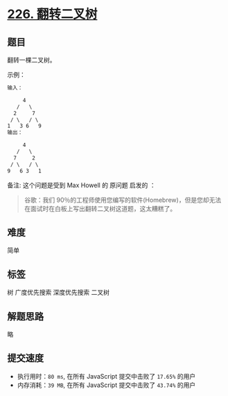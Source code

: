# [226. 翻转二叉树](https://leetcode-cn.com/problems/invert-binary-tree/)

## 题目

翻转一棵二叉树。

示例：

```txt
输入：

     4
   /   \
  2     7
 / \   / \
1   3 6   9
输出：

     4
   /   \
  7     2
 / \   / \
9   6 3   1
```

备注:
这个问题是受到 Max Howell 的 原问题 启发的 ：

> 谷歌：我们 90％的工程师使用您编写的软件(Homebrew)，但是您却无法在面试时在白板上写出翻转二叉树这道题，这太糟糕了。

## 难度

简单

## 标签

树 广度优先搜索 深度优先搜索 二叉树

## 解题思路

略

## 提交速度

- 执行用时：`80 ms`, 在所有 JavaScript 提交中击败了 `17.65%` 的用户
- 内存消耗：`39 MB`, 在所有 JavaScript 提交中击败了 `43.74%` 的用户
